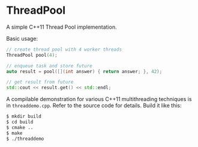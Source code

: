 ThreadPool
==========

A simple C++11 Thread Pool implementation.

Basic usage:

```c++
// create thread pool with 4 worker threads
ThreadPool pool(4);

// enqueue task and store future
auto result = pool([](int answer) { return answer; }, 42);

// get result from future
std::cout << result.get() << std::endl;
```

A compilable demonstration for various C++11 multithreading techniques
is in `threaddemo.cpp`. Refer to the source code for details. Build it
like this:

```sh
$ mkdir build
$ cd build
$ cmake ..
$ make
$ ./threaddemo
```
